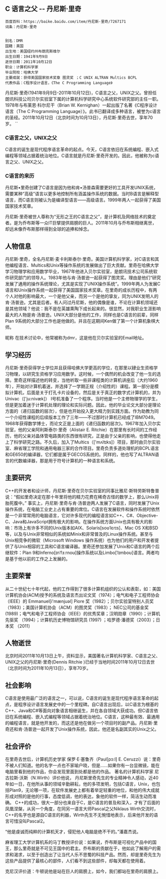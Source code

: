## C 语言之父 -- 丹尼斯·里奇

    百度百科：https://baike.baidu.com/item/丹尼斯·里奇/7267171
    词条：丹尼斯·里奇
    
    
    别名：DMR
    国籍：美国
    出生地：美国纽约州布朗克斯维尔
    出生日期：1941年9月9日
    逝世日期：2011年10月12日
    职业：计算机科学家
    毕业院校：哈佛大学
    主要成就：获得美国国家技术奖章 图灵奖 ；C UNIX ALTRAN Multics BCPL
    代表作品：C程序设计语言，《The C Programming Language》

丹尼斯·里奇(1941年9月9日-2011年10月12日)，C语言之父，UNIX之父。曾担任朗讯科技公司贝尔实验室下属的计算机科学研究中心系统软件研究部的主任一职。1978年与布莱恩·科尔尼干（Brian W. Kernighan）一起出版了名著《C程序设计语言（The C Programming Language）》。此书已翻译成多种语言，被誉为c语言的圣经。2011年10月12日（北京时间为10月13日），丹尼斯·里奇去世，享年70岁。
``
###	C语言之父，UNIX之父
C语言的诞生是现代程序语言革命的起点。今天，C语言依旧在系统编程、嵌入式编程等领域占据着统治地位。C语言就是丹尼斯·里奇开发的。因此，他被称为c语言之父、UNIX之父。

### C语言的来历
丹尼斯•里奇创建了C语言是因为他和肯•汤普森需要更好的工具开发UNIX系统，需要某种“高级”语言以更多地控制所有涵盖操作系统的数据。当时B语言是解释型语言，而C语言则被认为是编译型语言——高级语言。1999年两人一起获得了美国国家技术奖章。

丹尼斯·里奇被世人尊称为“无形之王的C语言之父”，是计算机及网络技术的奠定者。是为乔布斯等一众IT巨擘提供肩膀的巨人。2011年10月与乔布斯相继离世，却远未像乔布斯那样得到全球的追捧和悼念。
	
## 人物信息
丹尼斯·里奇，全名丹尼斯·麦卡利斯泰尔·里奇。美国计算机科学家，对C语言和其他编程语言、Multics和Unix等操作系统的发展做出了巨大贡献。里奇在哈佛大学学习物理学和应用数学毕业，1967年他进入贝尔实验室，是朗讯技术公司系统软件研究部门的领导人。1983年他与肯·汤普逊一起获得了图灵奖。理由是他们“研究发展了通用的操作系统理论，尤其是实现了UNIX操作系统”。1999年两人为发展C语言和Unix操作系统一起获得了美国国家技术奖章。在里奇的成长历程中，有两个人对他的影响最大，一个是他父亲，而另一个是他的挚友，同为UNIX发明人的肯·汤普逊。尤其是后者。有人问过丹尼斯，他的偶像是谁，不论在计算机领域还是其他领域？他说：我不是在英雄熏陶下成长起来的。很显然，对我职业生涯影响最大的人物是肯·汤普逊。UNIX大部分是他的工作，同样也是C语言的前辈，同样Plan 9系统的大部分工作也是他做的。并且在这期间Ken做了第一个计算机象棋大师。

昵称
在技术讨论中，他常被称为dmr，这是他在贝尔实验室的Email地址。

## 学习经历
丹尼斯·里奇获得学士学位并且获得哈佛大学更高的学位，在那里以肄业生资格学习物理，以研究生资格学习应用数学。这时候，一个偶然的机会改变了他一生的选择。里奇这样描述他的转变，当他听取一些非课程类的计算机讲座后（大约1960年），开始对计算机着迷，并选择了一学期正规（介绍性的）课程。第一部分是模拟计算机，后面是关于打孔卡片设备的，然后是关于真正的数字式计算机的，并为Univac（['ju:nivæk]） I号机准备了一个程序。当时他是一个主修物理学的学生，但是更加着迷于计算机处理的理论和实际问题。因此，他的毕业论文大部分是理论方面的（递归函数的层次），但是也开始投入更大精力到实践方面。作为助教为同一个介绍性课程的后续版本工作了三年——不过那时计算机已经成了IBM7049。 1968年获得数学博士，而论文正是上面的《递归函数的层次》。1967年加入贝尔实验室，他的父亲阿利斯泰尔·里奇（Alistair E. Ritchie）在那里有长时间的工作经历，他的父亲对晶体管电路类的东西很有研究，正是由于父亲的影响，也使得他走上了科学研究之路。不久后，加入了Multics（['mʌltɪks]）项目，那时由贝尔实验室、麻省理工学院和通用电器三家的合作项目。里奇负责多道处理机的BCPL语言和GE650的编译器，它们都是属于GECOS系统的。同样的，他也写了ALTRAN语言的代数编译器，那是用于符号计算机的一种语言和系统。

## 主要研究
C++的开发者和设计师，丹尼斯·里奇在贝尔实验室的同事比雅尼·斯特劳斯特鲁普说：“假如里奇决定在那十年里将他的精力花费在稀奇古怪的数学上，那么Unix将胎死腹中。” 事实上，丹尼斯·里奇与肯·汤普逊两人发展了C语言，同时发展了Unix操作系统，在电脑工业史上占有重要的席位。C语言在发展软件和操作系统时依然是一个非常常用的电脑语言，它对许多现代的编程语言如C++、C#、Objective-C、Java和JavaScript拥有极大的影响。在操作系统方面Unix也具有极大的影响：市场上有许多不同的Unix版本如AIX、Solaris[soʊˈlɛrɪs]、Mac OS X和BSD等，以及与Unix非常相似的系统如Minix和非常普及的Linux操作系统。甚至与Unix相竞争的微软（Microsoft Windows 操作系统）也为他们的用户和开发者提供了与Unix相容的工具和C语言编译器。里奇还参加发展了Unix和C语言的两个后继软件：Plan 9和Inferno[ɪnˈfɜːrnoʊ]操作系统以及Limbo[ˈlɪmboʊ]语言。两者均是基于他以前的工作之上发展的。

## 主要荣誉
从二十世纪七十年代起，他的工作得到了很多计算机组织的公认和表彰，如：美国计算机协会(ACM)授予的系统及语言杰出论文奖（1974）；电气和电子工程师协会（IEEE）的 Emmanuel[i'mænjuəl] Piore 奖（1982）；贝尔实验室特别人员奖（1983）；美国计算机协会（ACM）的图灵奖（1983）； NEC公司的基金奖(1989)；电气和电子工程师协会（IEEE）的优秀奖章；汉明勋章（1990）；计算机先驱奖 （1994）；计算机历史博物馆研究员 (1997) ；哈罗德·潘德奖（2003）；日本奖 （2011）

## 人物逝世
北京时间2011年10月13日上午，资料显示，美国著名计算机科学家、C语言之父、UNIX之父的丹尼斯·里奇(Dennis Ritchie )已经于当地时间2011年10月12日去世（北京时间为2011年10月13日），享年70岁。

## 社会影响
C语言是使用最广泛的语言之一，可以说，C语言的诞生是现代程序语言革命的起点，是程序设计语言发展史中的一个里程碑。自C语言出现后，以C语言为根基的C++、Java和C#等面向对象语言相继诞生，并在各自领域大获成功。但C语言依旧在系统编程、嵌入式编程等领域占据着统治地位。C语言，这种最有效、最通用的编程语言，就是他开发的，而这还是他在做另一个项目时的副产品。丹尼斯·里奇还和肯·汤普逊一起开发了Unix操作系统，因此，他还是名副其实的Unix之父。

## 社会评价
在里奇去世后，计算机历史学家 保罗·E·塞鲁齐（Paul[pɔ:l] E. Ceruzzi）说：里奇不被人们知道。他的名字一点也不家喻户晓，但是……如果你有一台显微镜，能在电脑里看到他的作品，你会发现里面到处都是他的作品。
著名的计算机科学家 尼古拉斯·沃斯（N.Wirth）评价他说， 丹尼斯里奇先生的专业精神令人感动，近40年如一日，在他所从事的领域辛勤耕耘，他的多项发明，包括C语言，Unix，也包括Plan9，无论哪一项，在软件发展史上都有着举足轻重的地位，和他的伟大成就形成对照的是他的行事，态度低调，他的表达，象他的软件一样，简洁生动而准确。 C++的成功，很大一部分也来自于C，是C语言的普及和深入，才有了后面的凤凰涅槃，从另一个角度，在同另一语言大师Pascal之父Niklaus Wirth交流时，C++的名字也是源自C语言的利器，Wirth先生不无惋惜地表示，后来他开发的语言可惜没叫Pascal2。

“他是虔诚而纯粹的计算机天才，侵犯他人电脑是绝不干的。”潘嘉杰说。

麻省理工大学计算机系的马丁教授评价说：如果说，乔布斯是可视化产品中的国王，那么里奇就是不可见王国中的君主。乔布斯的贡献在于，他如此了解用户的需求和渴求，以至于创造出了让当代人乐不思蜀的科技产品。然而，却是里奇先生为这些产品提供了最核心的部件，人们看不到这些部件，却每天都在使用着。

克尼汉评价道：牛顿说他是站在巨人的肩膀上，如今，我们都站在里奇的肩膀上。

